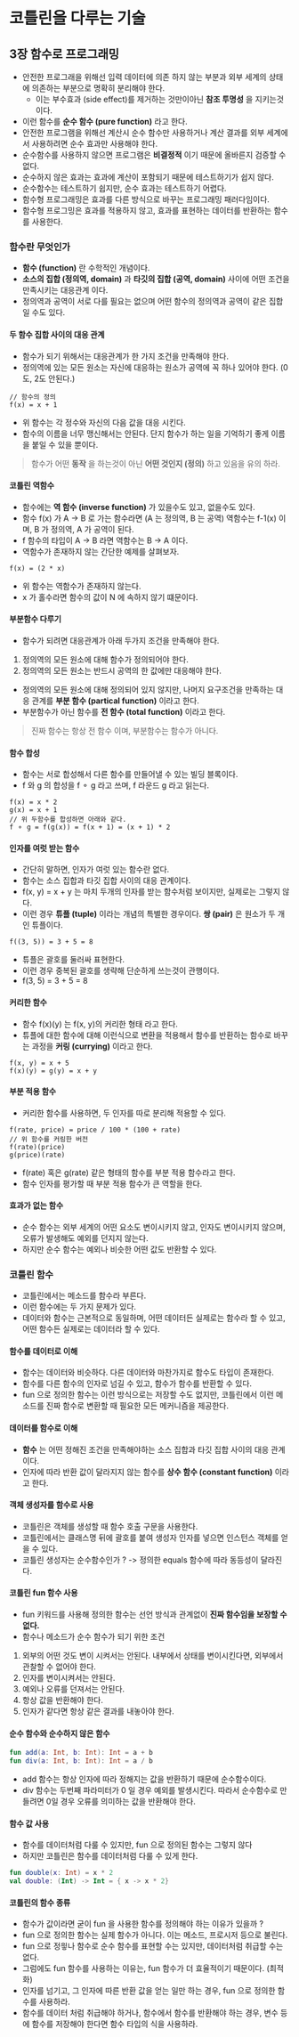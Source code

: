 # 코틀린을 다루는 기술

## 3장 함수로 프로그래밍
- 안전한 프로그래을 위해선 입력 데이터에 의존 하지 않는 부분과 외부 세계의 상태에 의존하는 부분으로 명확히 분리해야 한다.
    - 이는 부수효과 (side effect)를 제거하는 것만이아닌 **참조 투명성** 을 지키는것이다.
- 이런 함수를 **순수 함수 (pure function)** 라고 한다.
- 안전한 프로그램을 위해선 계산시 순수 함수만 사용하거나 계산 결과를 외부 세계에서 사용하려면 순수 효과만 사용해야 한다.
- 순수함수를 사용하지 않으면 프로그램은 **비결정적** 이기 때문에 올바른지 검증할 수 없다.
- 순수하지 않은 효과는 효과에 계산이 포함되기 때문에 테스트하기가 쉽지 않다.
- 순수함수는 테스트하기 쉽지만, 순수 효과는 테스트하기 어렵다.
- 함수형 프로그래밍은 효과를 다른 방식으로 바꾸는 프로그래밍 패러다임이다.
- 함수형 프로그밍은 효과를 적용하지 않고, 효과를 표현하는 데이터를 반환하는 함수를 사용한다.

### 함수란 무엇인가
- **함수 (function)** 란 수학적인 개념이다.
- **소스의 집합 (정의역, domain)** 과 **타깃의 집합 (공역, domain)** 사이에 어떤 조건을 만족시키는 대응관계 이다.
- 정의역과 공역이 서로 다를 필요는 없으며 어떤 함수의 정의역과 공역이 같은 집합일 수도 있다.

#### 두 함수 집합 사이의 대응 관계
- 함수가 되기 위해서는 대응관계가 한 가지 조건을 만족해야 한다.
- 정의역에 있는 모든 원소는 자신에 대응하는 원소가 공역에 꼭 하나 있어야 한다. (0도, 2도 안된다.)
```
// 함수의 정의
f(x) = x + 1
```
- 위 함수는 각 정수와 자신의 다음 값을 대응 시킨다.
- 함수의 이름을 너무 맹신해서는 안된다. 단지 함수가 하는 일을 기억하기 좋게 이름을 붙일 수 있을 뿐이다.

> 함수가 어떤 **동작** 을 하는것이 아닌 **어떤 것인지 (정의)** 하고 있음을 유의 하라.

#### 코틀린 역함수
- 함수에는 **역 함수 (inverse function)** 가 있을수도 있고, 없을수도 있다.
- 함수 f(x) 가 A -> B 로 가는 함수라면 (A 는 정의역, B 는 공역) 역함수는 f-1(x) 이며, B 가 정의역, A 가 공역이 된다.
- f 함수의 타입이 A -> B 라면 역함수는 B -> A 이다.
- 역함수가 존재하지 않는 간단한 예제를 살펴보자.
```
f(x) = (2 * x)
```
- 위 함수는 역함수가 존재하지 않는다.
- x 가 홀수라면 함수의 값이 N 에 속하지 않기 떄문이다.

#### 부분함수 다루기
- 함수가 되려면 대응관계가 아래 두가지 조건을 만족해야 한다.
1. 정의역의 모든 원소에 대해 함수가 정의되어야 한다.
2. 정의역의 모든 원소는 반드시 공역의 한 값에만 대응해야 한다.
- 정의역의 모든 원소에 대해 정의되어 있지 않지만, 나머지 요구조건을 만족하는 대응 관계를 **부분 함수 (partical function)** 이라고 한다.
- 부분함수가 아닌 함수를 **전 함수 (total function)** 이라고 한다.

> 진짜 함수는 항상 전 함수 이며, 부분함수는 함수가 아니다.

#### 함수 합성
- 함수는 서로 합성해서 다른 함수를 만들어낼 수 있는 빌딩 블록이다.
- f 와 g 의 합성을 f ⚬ g 라고 쓰며, f 라운드 g 라고 읽는다.
```
f(x) = x * 2
g(x) = x + 1
// 위 두함수를 합성하면 아래와 같다.
f ⚬ g = f(g(x)) = f(x + 1) = (x + 1) * 2
```

#### 인자를 여럿 받는 함수
- 간단히 말하면, 인자가 여럿 있는 함수란 없다.
- 함수는 소스 집합과 타깃 집합 사이의 대응 관계이다.
- f(x, y) = x + y 는 마치 두개의 인자를 받는 함수처럼 보이지만, 실제로는 그렇지 않다.
- 이런 경우 **튜플 (tuple)** 이라는 개념의 특별한 경우이다. **쌍 (pair)** 은 원소가 두 개인 튜플이다.
```
f((3, 5)) = 3 + 5 = 8
```
- 튜플은 괄호를 둘러싸 표현한다.
- 이런 경우 중복된 괄호를 생략해 단순하게 쓰는것이 관행이다.
- f(3, 5) = 3 + 5 = 8

#### 커리한 함수
- 함수 f(x)(y) 는 f(x, y)의 커리한 형태 라고 한다.
- 튜플에 대한 함수에 대해 이런식으로 변환을 적용해서 함수를 반환하는 함수로 바꾸는 과정을 **커링 (currying)** 이라고 한다. 
```
f(x, y) = x + 5
f(x)(y) = g(y) = x + y
```

#### 부분 적용 함수
- 커리한 함수를 사용하면, 두 인자를 따로 분리해 적용할 수 있다.
```
f(rate, price) = price / 100 * (100 + rate)
// 위 함수를 커링한 버전
f(rate)(price)
g(price)(rate)
```
- f(rate) 혹은 g(rate) 같은 형태의 함수를 부분 적용 함수라고 한다.
- 함수 인자를 평가할 때 부분 적용 함수가 큰 역할을 한다.

#### 효과가 없는 함수
- 순수 함수는 외부 세계의 어떤 요소도 변이시키지 않고, 인자도 변이시키지 않으며, 오류가 발생해도 예외를 던지지 않는다.
- 하지만 순수 함수는 예외나 비슷한 어떤 값도 반환할 수 있다.

### 코틀린 함수
- 코틀린에서는 메소드를 함수라 부른다.
- 이런 함수에는 두 가지 문제가 있다.
- 데이터와 함수는 근본적으로 동일하며, 어떤 데이터든 실제로는 함수라 할 수 있고, 어떤 함수든 실제로는 데이터라 할 수 있다.

#### 함수를 데이터로 이해
- 함수는 데이터와 비슷하다. 다른 데이터와 마찬가지로 함수도 타입이 존재한다.
- 함수를 다른 함수의 인자로 넘길 수 있고, 함수가 함수를 반환할 수 있다.
- fun 으로 정의한 함수는 이런 방식으로는 저장할 수도 없지만, 코틀린에서 이런 메소드를 진짜 함수로 변환할 때 필요한 모든 메커니즘을 제공한다.

#### 데이터를 함수로 이해
- **함수** 는 어떤 정해진 조건을 만족해야하는 소스 집합과 타깃 집합 사이의 대응 관계 이다.
- 인자에 따라 반환 값이 달라지지 않는 함수를 **상수 함수 (constant function)** 이라고 한다.

#### 객체 생성자를 함수로 사용
- 코틀린은 객체를 생성할 때 함수 호출 구문을 사용한다.
- 코틀린에서는 클래스명 뒤에 괄호를 붙여 생성자 인자를 넣으면 인스턴스 객체를 얻을 수 있다.
- 코틀린 생성자는 순수함수인가 ? -> 정의한 equals 함수에 따라 동등성이 달라진다.

#### 코틀린 fun 함수 사용
- fun 키워드를 사용해 정의한 함수는 선언 방식과 관계없이 **진짜 함수임을 보장할 수 없다.**
- 함수나 메소드가 순수 함수가 되기 위한 조건
1. 외부의 어떤 것도 변이 시켜서는 안된다. 내부에서 상태를 변이시킨다면, 외부에서 관찰할 수 없어야 한다.
2. 인자를 변이시켜서는 안된다.
3. 예외나 오류를 던져서는 안된다.
4. 항상 값을 반환해야 한다.
5. 인자가 같다면 항상 같은 결과를 내놓아야 한다.

#### 순수 함수와 순수하지 않은 함수
```kotlin
fun add(a: Int, b: Int): Int = a + b
fun div(a: Int, b: Int): Int = a / b
```
- add 함수는 항상 인자에 따라 정해지는 값을 반환하기 때문에 순수함수이다.
- div 함수는 두번째 파라미터가 0 일 경우 예외를 발생시킨다. 따라서 순수함수로 만들려면 0일 경우 오류를 의미하는 값을 반환해야 한다.

#### 함수 값 사용
- 함수를 데이터처럼 다룰 수 있지만, fun 으로 정의된 함수는 그렇지 않다
- 하지만 코틀린은 함수를 데이터처럼 다룰 수 있게 한다.
```kotlin
fun double(x: Int) = x * 2
val double: (Int) -> Int = { x -> x * 2}
```

#### 코틀린의 함수 종류
- 함수가 값이라면 굳이 fun 을 사용한 함수를 정의해야 하는 이유가 있을까 ?
- fun 으로 정의한 함수는 실제 함수가 아니다. 이는 메소드, 프로시저 등으로 불린다.
- fun 으로 정읳나 함수로 순수 함수를 표현할 수는 있지만, 데이터처럼 취급할 수는 없다.
- 그럼에도 fun 함수를 사용하는 이유는, fun 함수가 더 효율적이기 때문이다. (최적화)
- 인자를 넘기고, 그 인자에 따른 반환 값을 얻는 일만 하는 경우, fun 으로 정의한 함수를 사용하라.
- 함수를 데이터 처럼 취급해야 하거나, 함수에서 함수를 반환해야 하는 경우, 변수 등에 함수를 저장해야 한다면 함수 타입의 식을 사용하라.

